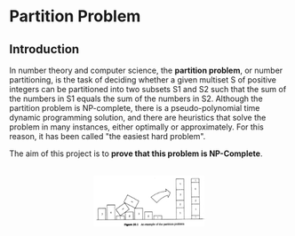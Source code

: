 # **Partition Problem**

## Introduction

In number theory and computer science, the **partition problem**, or number partitioning, is the task of deciding whether a given multiset S of positive integers can be partitioned into two subsets S1 and S2 such that the sum of the numbers in S1 equals the sum of the numbers in S2. Although the partition problem is NP-complete, there is a pseudo-polynomial time dynamic programming solution, and there are heuristics that solve the problem in many instances, either optimally or approximately. For this reason, it has been called "the easiest hard problem".

The aim of this project is to **prove that this problem is NP-Complete**.

<div align="center">
  <br>
  <img src="img/example.jpg" alt="Markdownify" width="200">
</div>